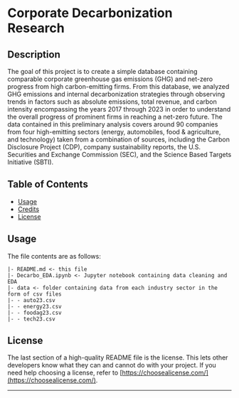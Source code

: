 # Corporate Decarbonization Research

## Description

The goal of this project is to create a simple database containing comparable corporate greenhouse gas emissions (GHG) and net-zero progress from high carbon-emitting firms. From this database, we analyzed GHG emissions and internal decarbonization strategies through observing trends in factors such as absolute emissions, total revenue, and carbon intensity encompassing the years 2017 through 2023 in order to understand the overall progress of prominent firms in reaching a net-zero future. The data contained in this preliminary analysis covers around 90 companies from four high-emitting sectors (energy, automobiles, food & agriculture, and technology) taken from a combination of sources, including the Carbon Disclosure Project (CDP), company sustainability reports, the U.S. Securities and Exchange Commission (SEC), and the Science Based Targets Initiative (SBTI). 

## Table of Contents 

- [Usage](#usage)
- [Credits](#credits)
- [License](#license)

## Usage

The file contents are as follows:
    
    |- README.md <- this file
    |- Decarbo_EDA.ipynb <- Jupyter notebook containing data cleaning and EDA
    |- data <- folder containing data from each industry sector in the form of csv files
    |- - auto23.csv
    |- - energy23.csv
    |- - foodag23.csv
    |- - tech23.csv

## License

The last section of a high-quality README file is the license. This lets other developers know what they can and cannot do with your project. If you need help choosing a license, refer to [https://choosealicense.com/](https://choosealicense.com/).

---

